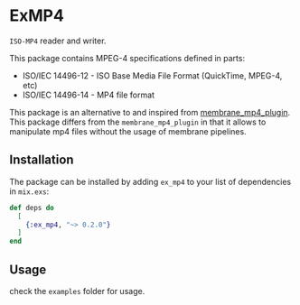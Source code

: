 # ExMP4

`ISO-MP4` reader and writer.

This package contains MPEG-4 specifications defined in parts:
* ISO/IEC 14496-12 - ISO Base Media File Format (QuickTime, MPEG-4, etc)
* ISO/IEC 14496-14 - MP4 file format

This package is an alternative to and inspired from [membrane_mp4_plugin](https://github.com/membraneframework/membrane_mp4_plugin). This package differs from the `membrane_mp4_plugin` in that it allows to manipulate mp4 files without the usage of membrane pipelines.

## Installation

The package can be installed by adding `ex_mp4` to your list of dependencies in `mix.exs`:

```elixir
def deps do
  [
    {:ex_mp4, "~> 0.2.0"}
  ]
end
```

## Usage

check the `examples` folder for usage. 